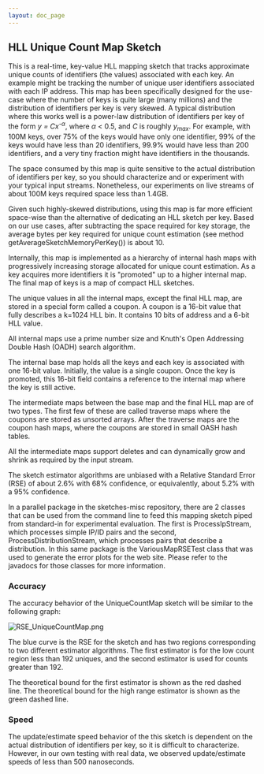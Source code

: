 ```yaml
---
layout: doc_page
---
```


## HLL Unique Count Map Sketch
This is a real-time, key-value HLL mapping sketch that tracks approximate unique counts of
identifiers (the values) associated with each key. An example might be tracking the number of
unique user identifiers associated with each IP address. This map has been specifically designed
for the use-case where the number of keys is quite large (many millions) and the distribution of
identifiers per key is very skewed. A typical distribution where this works well is a
power-law distribution of identifiers per key of the form <i>y = Cx<sup>-&alpha;</sup></i>,
where <i>&alpha;</i> &lt; 0.5, and <i>C</i> is roughly <i>y<sub>max</sub></i>.
For example, with 100M keys, over 75% of the keys would have only
one identifier, 99% of the keys would have less than 20 identifiers, 99.9% would have less than
200 identifiers, and a very tiny fraction might have identifiers in the thousands.

The space consumed by this map is quite sensitive to the actual distribution of identifiers
per key, so you should characterize and or experiment with your typical input streams.
Nonetheless, our experiments on live streams of about 100M keys required space less than 1.4GB.

Given such highly-skewed distributions, using this map is far more efficient space-wise than
the alternative of dedicating an HLL sketch per key. Based on our use cases, after
subtracting the space required for key storage, the average bytes per key required for unique
count estimation (see method getAverageSketchMemoryPerKey()) is about 10.

Internally, this map is implemented as a hierarchy of internal hash maps with progressively
increasing storage allocated for unique count estimation. As a key acquires more identifiers it
is "promoted" up to a higher internal map. The final map of keys is a map of compact HLL
sketches.

The unique values in all the internal maps, except the final HLL map, are stored in a special
form called a coupon. A coupon is a 16-bit value that fully describes a k=1024 HLL bin.
It contains 10 bits of address and a 6-bit HLL value.

All internal maps use a prime number size and Knuth's Open Addressing Double Hash (OADH)
search algorithm.

The internal base map holds all the keys and each key is associated with one 16-bit value.
Initially, the value is a single coupon. Once the key is promoted, this 16-bit field contains a
reference to the internal map where the key is still active.

The intermediate maps between the base map and the final HLL map are of two types.
The first few of these are called traverse maps where the coupons are
stored as unsorted arrays. After the traverse maps are the coupon hash maps, where the coupons
are stored in small OASH hash tables.

All the intermediate maps support deletes and can dynamically grow and shrink as required by
the input stream.

The sketch estimator algorithms are unbiased with a Relative Standard Error (RSE)
of about 2.6% with 68% confidence, or equivalently, about 5.2% with a 95% confidence.

In a parallel package in the sketches-misc repository, there are 2 classes  that can be used
from the command line to feed this mapping sketch piped from standard-in for experimental
evaluation. The first is ProcessIpStream, which processes simple IP/ID pairs and the second,
ProcessDistributionStream, which processes pairs that describe a distribution.
In this same package is the VariousMapRSETest class that was used to generate the error plots
for the web site. Please refer to the javadocs for those classes for more information.

### Accuracy

The accuracy behavior of the UniqueCountMap sketch will be similar to the following graph:

<img class="doc-img-half" src="{{site.docs_img_dir}}/hll/RSE_UniqueCountMap.png" alt="RSE_UniqueCountMap.png" />

The blue curve is the RSE for the sketch and has two regions corresponding to two different estimator algorithms.
The first estimator is for the low count region less than 192 uniques, and the second estimator is used for counts
greater than 192. 

The theoretical bound for the first estimator is shown as the red dashed line. The theoretical bound for the high
range estimator is shown as the green dashed line.

### Speed

The update/estimate speed behavior of the this sketch is dependent on the actual distribution of identifiers per key, 
so it is difficult to characterize.  However, in our own testing with real data, we observed update/estimate speeds of less than 500 nanoseconds. 


